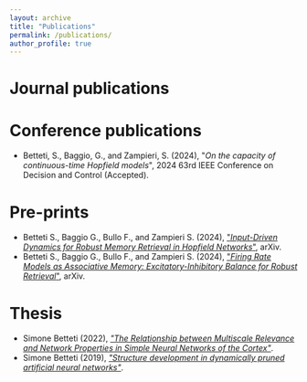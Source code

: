 ```yaml
---
layout: archive
title: "Publications"
permalink: /publications/
author_profile: true
---
```


# Journal publications

# Conference publications
* Betteti, S., Baggio, G., and Zampieri, S. (2024), "_On the capacity of continuous-time Hopfield models_", 2024 63rd IEEE Conference on Decision and Control (Accepted).

# Pre-prints
* Betteti S., Baggio G., Bullo F., and Zampieri S. (2024), ["_Input-Driven Dynamics for Robust Memory Retrieval in Hopfield Networks_"](https://arxiv.org/abs/2411.05849), arXiv.
* Betteti S., Baggio G., Bullo F., and Zampieri S. (2024), ["_Firing Rate Models as Associative Memory: Excitatory-Inhibitory Balance for Robust Retrieval_"](https://arxiv.org/abs/2411.07388), arXiv.

# Thesis
* Simone Betteti (2022), [_"The Relationship between Multiscale Relevance and Network Properties in Simple Neural Networks of the Cortex"_](https://github.com/sim1bet/M.Sc.-Thesis/blob/main/TheRelationshipBetweenMSRandSimpleNNofTheCortex.pdf).
* Simone Betteti (2019), [_"Structure development in dynamically pruned artificial neural networks"_](https://github.com/sim1bet/B.Sc.-Thesis/blob/master/StructureDevelopmentInDynamicallyPrunedANNs.pdf).
